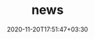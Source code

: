 ---
title: "news"
date: 2020-11-20T17:51:47+03:30
draft: false
headless: true

# all icons by [feathericons.com](https://https://feathericons.com//) are supported
show_news_icons: true
default_news_icon: "file-text"

num_news: 15

news_items:
- text: "Tesla’s acquisition of DeepScale starts to pay off with new IP in machine learning"
  link: https://electrek.co/2020/04/17/tesla-acquisition-deepscale-new-ip-machine-learning/
  extra_text: "Electrek, 2020."
  icon: "file-text"
  date: 2020-04-17
- text: "Learn How Industry Leaders Are Architecting Solutions for Automotive Design and Development at Scale"
  link: https://developer.nvidia.com/blog/develop-train-test-avs-gtc-2021/
  extra_text: "NVIDIA Blog, 2021."
  icon: "file-text"
  date: 2021-03-23
- text: "Press Play: Hear from Leading Autonomous Vehicle Experts Anytime with NVIDIA On-Demand"
  link: https://blogs.nvidia.com/blog/2021/05/18/gtc-autonomous-vehicle-experts-nvidia-on-demand/
  icon: "file-text"
  extra_text: "NVIDIA Blog, 2021."
  date: 2021-03-18
- text: "Does Your AI Chip Have Its Own DNN?"
  link: "https://www.eetimes.com/does-your-ai-chip-have-its-own-dnn/"
  icon: "file-text"
  extra_text: "EE Times, 2019."
  date: 2019-08-25
- text: "Tesla is buying computer vision start-up DeepScale in a quest to create truly driverless cars"
  link: https://www.cnbc.com/2019/10/01/tesla-acquiring-deepscale-computer-vision-start-up-for-self-driving.html
  extra_text: "CNBC, 2019."
  icon: "file-text"
  date: 2019-10-1
- text: "What Tesla’s Grab Of DeepScale Is All About"
  link: https://www.forbes.com/sites/richardbishop1/2019/10/04/what-teslas-grab-of-deepscale-is-all-about/
  extra_text: "Forbes, 2019."
  icon: "file-text"
  date: 2019-10-04
- text: "Why Tesla Quietly Acquired DeepScale, a Machine Learning Startup That’s ‘Squeezing’ A.I."
  link: https://fortune.com/2019/10/02/tesla-autopilot-ai-deepscale/
  extra_text: "Fortune, 2019."
  icon: "file-text"
  date: 2019-10-02
- text: "Tesla’s DeepScale acquisition is a play for efficient neural networks, faster OTA updates"
  link: https://www.teslarati.com/tesla-deepscale-acquisition-explained/
  extra_text: "Teslarati, 2019."
  icon: "file-text"
  date: 2019-10-02
- text: "Tesla acquires computer vision startup DeepScale in push toward robotaxis"
  link: https://techcrunch.com/2019/10/01/tesla-acquires-computer-vision-startup-deepscale-in-push-towards-autonomy//
  extra_text: "TechCrunch, 2019."
  icon: "file-text"
  date: 2019-10-01
- text: "DeepScale raises $3 million for perception AI to make self-driving cars safe"
  link: https://techcrunch.com/2017/03/21/deepscale-raises-3-million-for-perception-ai-to-make-self-driving-cars-safe/
  extra_text: "TechCrunch, 2017."
  icon: "file-text"
  date: 2017-03-21
- text: "DeepScale Receives $15M Series A Financing"
  link: https://vcnewsdaily.com/deepscale/venture-capital-funding/gjtgfwpfcy
  extra_text: "VC News Daily, 2018."
  icon: "file-text"
  date: 2018-04-03
---